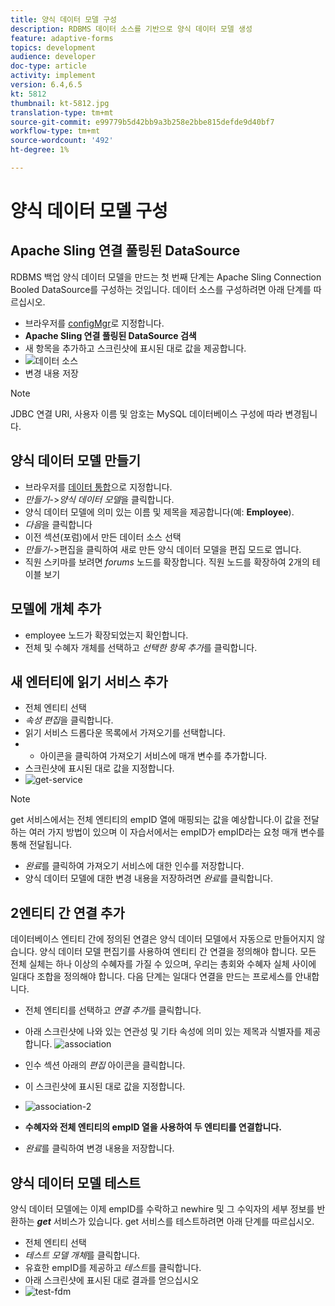 ```yaml
---
title: 양식 데이터 모델 구성
description: RDBMS 데이터 소스를 기반으로 양식 데이터 모델 생성
feature: adaptive-forms
topics: development
audience: developer
doc-type: article
activity: implement
version: 6.4,6.5
kt: 5812
thumbnail: kt-5812.jpg
translation-type: tm+mt
source-git-commit: e99779b5d42bb9a3b258e2bbe815defde9d40bf7
workflow-type: tm+mt
source-wordcount: '492'
ht-degree: 1%

---
```




# 양식 데이터 모델 구성

## Apache Sling 연결 풀링된 DataSource

RDBMS 백업 양식 데이터 모델을 만드는 첫 번째 단계는 Apache Sling Connection Booled DataSource를 구성하는 것입니다. 데이터 소스를 구성하려면 아래 단계를 따르십시오.

* 브라우저를 [configMgr](http://localhost:4502/system/console/configMgr)로 지정합니다.
* **Apache Sling 연결 풀링된 DataSource 검색**
* 새 항목을 추가하고 스크린샷에 표시된 대로 값을 제공합니다.
* ![데이터 소스](assets/data-source.png)
* 변경 내용 저장

>[!NOTE]
>JDBC 연결 URI, 사용자 이름 및 암호는 MySQL 데이터베이스 구성에 따라 변경됩니다.


## 양식 데이터 모델 만들기

* 브라우저를 [데이터 통합](http://localhost:4502/aem/forms.html/content/dam/formsanddocuments-fdm)으로 지정합니다.
* _만들기_->_양식 데이터 모델_&#x200B;을 클릭합니다.
* 양식 데이터 모델에 의미 있는 이름 및 제목을 제공합니다(예: **Employee**).
* _다음_&#x200B;을 클릭합니다
* 이전 섹션(포럼)에서 만든 데이터 소스 선택
* _만들기_->편집을 클릭하여 새로 만든 양식 데이터 모델을 편집 모드로 엽니다.
* 직원 스키마를 보려면 _forums_ 노드를 확장합니다. 직원 노드를 확장하여 2개의 테이블 보기

## 모델에 개체 추가

* employee 노드가 확장되었는지 확인합니다.
* 전체 및 수혜자 개체를 선택하고 _선택한 항목 추가_&#x200B;를 클릭합니다.

## 새 엔터티에 읽기 서비스 추가

* 전체 엔티티 선택
* _속성 편집_&#x200B;을 클릭합니다.
* 읽기 서비스 드롭다운 목록에서 가져오기를 선택합니다.
* + 아이콘을 클릭하여 가져오기 서비스에 매개 변수를 추가합니다.
* 스크린샷에 표시된 대로 값을 지정합니다.
* ![get-service](assets/get-service.png)
>[!NOTE]
> get 서비스에서는 전체 엔티티의 empID 열에 매핑되는 값을 예상합니다.이 값을 전달하는 여러 가지 방법이 있으며 이 자습서에서는 empID가 empID라는 요청 매개 변수를 통해 전달됩니다.
* _완료_&#x200B;를 클릭하여 가져오기 서비스에 대한 인수를 저장합니다.
* 양식 데이터 모델에 대한 변경 내용을 저장하려면 _완료_&#x200B;를 클릭합니다.

## 2엔티티 간 연결 추가

데이터베이스 엔티티 간에 정의된 연결은 양식 데이터 모델에서 자동으로 만들어지지 않습니다. 양식 데이터 모델 편집기를 사용하여 엔티티 간 연결을 정의해야 합니다. 모든 전체 실체는 하나 이상의 수혜자를 가질 수 있으며, 우리는 총회와 수혜자 실체 사이에 일대다 조합을 정의해야 합니다.
다음 단계는 일대다 연결을 만드는 프로세스를 안내합니다.

* 전체 엔티티를 선택하고 _연결 추가_&#x200B;를 클릭합니다.
* 아래 스크린샷에 나와 있는 연관성 및 기타 속성에 의미 있는 제목과 식별자를 제공합니다.
   ![association](assets/association-entities-1.png)

* 인수 섹션 아래의 _편집_ 아이콘을 클릭합니다.

* 이 스크린샷에 표시된 대로 값을 지정합니다.
* ![association-2](assets/association-entities.png)
* **수혜자와 전체 엔티티의 empID 열을 사용하여 두 엔티티를 연결합니다.**
* _완료_&#x200B;를 클릭하여 변경 내용을 저장합니다.

## 양식 데이터 모델 테스트

양식 데이터 모델에는 이제 empID를 수락하고 newhire 및 그 수익자의 세부 정보를 반환하는 **_get_** 서비스가 있습니다. get 서비스를 테스트하려면 아래 단계를 따르십시오.

* 전체 엔티티 선택
* _테스트 모델 개체_&#x200B;를 클릭합니다.
* 유효한 empID를 제공하고 _테스트_&#x200B;를 클릭합니다.
* 아래 스크린샷에 표시된 대로 결과를 얻으십시오
* ![test-fdm](assets/test-form-data-model.png)
